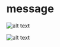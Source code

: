 # message
![alt text](https://sdzwildlifeexplorers.org/sites/default/files/2021-07/sdzkids_animalprofilepage_lizards_hero.png)

![alt text](https://cdn.abcotvs.com/dip/images/5159848_022719-wtvd-momo-challenege-take-2-4p-vid.jpg)
